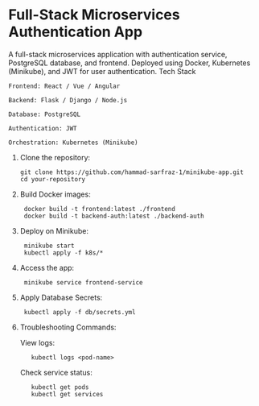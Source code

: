 # Full-Stack Microservices Authentication App

A full-stack microservices application with authentication service, PostgreSQL database, and frontend. Deployed using Docker, Kubernetes (Minikube), and JWT for user authentication.
Tech Stack
  
    Frontend: React / Vue / Angular
  
    Backend: Flask / Django / Node.js
  
    Database: PostgreSQL
  
    Authentication: JWT
  
    Orchestration: Kubernetes (Minikube)

 1. Clone the repository:

        git clone https://github.com/hammad-sarfraz-1/minikube-app.git
        cd your-repository

2. Build Docker images:

        docker build -t frontend:latest ./frontend
        docker build -t backend-auth:latest ./backend-auth

3. Deploy on Minikube:
        
        minikube start
        kubectl apply -f k8s/*

4. Access the app:

        minikube service frontend-service

5. Apply Database Secrets:

        kubectl apply -f db/secrets.yml

6. Troubleshooting Commands:

   View logs:

          kubectl logs <pod-name>
   Check service status:

          kubectl get pods
          kubectl get services
    
